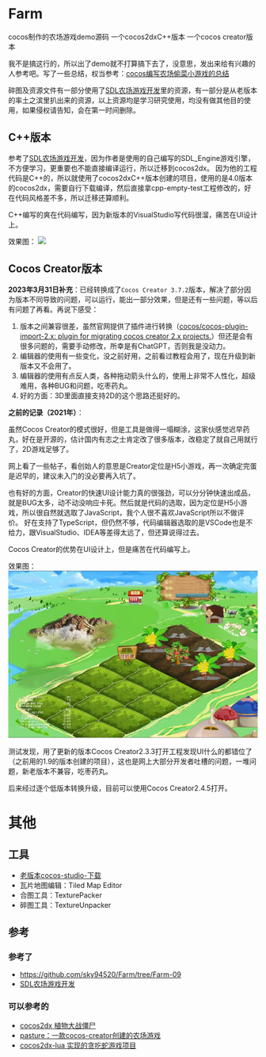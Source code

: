 # Farm
cocos制作的农场游戏demo源码 一个cocos2dxC++版本 一个cocos creator版本

我不是搞这行的，所以出了demo就不打算搞下去了，没意思，发出来给有兴趣的人参考吧。写了一些总结，权当参考：[cocos编写农场偷菜小游戏的总结](https://blog.csdn.net/asmcvc/article/details/105641708)

碎图及资源文件有一部分使用了[SDL农场游戏开发](https://github.com/sky94520/Farm/tree/Farm-09)里的资源，有一部分是从老版本的率土之滨里扒出来的资源，以上资源均是学习研究使用，均没有做其他目的使用，如果侵权请告知，会在第一时间删除。

## C++版本
参考了[SDL农场游戏开发](https://github.com/sky94520/Farm/tree/Farm-09)，因为作者是使用的自己编写的SDL_Engine游戏引擎，不方便学习，更重要也不能直接编译运行，所以迁移到cocos2dx。
因为他的工程代码是C++的，所以就使用了cocos2dxC++版本创建的项目，使用的是4.0版本的cocos2dx，需要自行下载编译，然后直接拿cpp-empty-test工程修改的，好在代码风格差不多，所以迁移还算顺利。

C++编写的爽在代码编写，因为新版本的VisualStudio写代码很溜，痛苦在UI设计上。

效果图：
![](./screenshot/1.jpg)



## Cocos Creator版本



**2023年3月31日补充**：已经转换成了`Cocos Creator 3.7.2`版本，解决了部分因为版本不同导致的问题，可以运行，能出一部分效果，但是还有一些问题，等以后有问题了再看。再说下感受：

1. 版本之间兼容很差，虽然官网提供了插件进行转换（[cocos/cocos-plugin-import-2.x: plugin for migrating cocos creator 2.x projects.](https://github.com/cocos/cocos-plugin-import-2.x)）但还是会有很多问题的，需要手动修改，所幸是有ChatGPT，否则我是没动力。
2. 编辑器的使用有一些变化，没之前好用，之前看过教程会用了，现在升级到新版本又不会用了。
3. 编辑器的使用有点反人类，各种拖动箭头什么的，使用上非常不人性化，超级难用，各种BUG和问题，吃枣药丸。
4. 好的方面：3D里面直接支持2D的这个思路还挺好的。



**之前的记录（2021年）**：

虽然Cocos Creator的模式很好，但是工具是做得一塌糊涂，这家伙感觉迟早药丸，好在是开源的，估计国内有志之士肯定改了很多版本，改稳定了就自己用就行了，2D游戏足够了。

网上看了一些帖子，看创始人的意思是Creator定位是H5小游戏，再一次确定完蛋是迟早的，建议未入门的没必要再入坑了。

也有好的方面，Creator的快速UI设计能力真的很强劲，可以分分钟快速出成品，就是BUG太多，动不动没响应卡死。然后就是代码的选取，因为定位是H5小游戏，所以很自然就选取了JavaScript，我个人很不喜欢JavaScript所以不做评价。
好在支持了TypeScript，但仍然不够，代码编辑器选取的是VSCode也是不给力，跟VisualStudio、IDEA等差得太远了，但还算说得过去。

Cocos Creator的优势在UI设计上，但是痛苦在代码编写上。

效果图：
![](./screenshot/2.jpg)

测试发现，用了更新的版本Cocos Creator2.3.3打开工程发现UI什么的都错位了（之前用的1.9的版本创建的项目），这也是网上大部分开发者吐槽的问题，一堆问题，新老版本不兼容，吃枣药丸。

后来经过逐个低版本转换升级，目前可以使用Cocos Creator2.4.5打开。




# 其他
## 工具
- [老版本cocos-studio-下载](https://github.com/fusijie/Cocos-Resource#cocos-studio-%E4%B8%8B%E8%BD%BD)
- 瓦片地图编辑：Tiled Map Editor
- 合图工具：TexturePacker
- 碎图工具：TextureUnpacker

## 参考
### 参考了
- https://github.com/sky94520/Farm/tree/Farm-09
- [SDL农场游戏开发](https://blog.csdn.net/bull521/category_7534900.html)

### 可以参考的
- [cocos2dx 植物大战僵尸](https://blog.csdn.net/bull521/category_6524913.html)
- [pasture：一款cocos-creator创建的农场游戏](https://github.com/shockingsrose/pasture)
- [cocos2dx-lua 实现的贪吃蛇游戏项目](https://github.com/doctording/cocos2dx_lua_snake)
